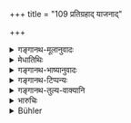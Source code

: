 +++
title = "109 प्रतिग्रहाद् याजनाद्"

+++

<details><summary>गङ्गानथ-मूलानुवादः</summary>

Among Receiving of Gifts, Sacrificing and Teaching, the Receiving of Gifts is the meanest, and the most reprehensible for the Brāhmaṇa, in respect of his life after death.—(109)
</details>

<details><summary>मेधातिथिः</summary>

आपदीषद्गर्हितयोर् याजनाध्यापनयोः संभवे न गर्हितप्रतिग्रहे वर्तितव्यम् इति श्लोकार्थः ॥ १०.१०९ ॥
</details>

<details><summary>गङ्गानथ-भाष्यानुवादः</summary>

The sense of the verse is that so long as the less reprehensible means
of subsistence, in the shape of sacrificing and teaching, are available,
the Brāhmaṇa should not have recourse to the receiving of Improper
Gifts.—(109)
</details>

<details><summary>गङ्गानथ-टिप्पन्यः</summary>

This verse is quoted in *Aparārka* (p. 935).
</details>

<details><summary>गङ्गानथ-तुल्य-वाक्यानि</summary>

**(verses 10.109-111)  
**

*Vaśiṣṭha* (20.45-47).—‘Property received from outcasts, after forming
alliances with them, either by teaching the Veda or by marriage, must he
relinquished. Let him not associate with such men. It is declared in the
Veda that he who has associated with an outcast becomes pure by reciting
the Saṃhitā of his Veda, proceeding in the northerly direction, and
fasting. They quote also a verse to the effect that a sinner is
liberated from guilt by tormenting his body, by austerities, and by
reciting the Veda; be becomes free also by bestowing gifts.’

*Viṣṇu* (54.28).—‘Those Brāhmaṇas who have acquired property by base
acts become free from sin by relinquishing it and by reciting Veda-texts
and practising austerities.’

*Āpastamba* (1.28, 11-12).—‘Enjoyments taken unrighteously one shall
give up; be shall say—“I and sin do not dwell together.” Clothing
himself with a garment reaching from the navel down to the knee, bathing
daily, morn, noon and evening, eating food which contains neither milk
nor pungent condiments, nor salt, he shall not enter a house for twelve
years. After that, he may be taken as purified.’

\[See 11.194.\]
</details>

<details><summary>भारुचिः</summary>

प्रकरणाद् असत्प्रतिग्रहनिन्दा । ईषद्गर्हितयाजनाध्यापनवृत्तिसंस्तुत्यर्था सामर्थ्यात् । एवं च सति ईषद्गर्हिते याजने ऽध्यापने वा सति वृत्त्यर्थे नासत्परिग्रहे प्रवर्तेत इत्य् अर्थात् विज्ञायते । इतरथा, आपत्कल्पविहितासत्प्रतिग्रहनिन्दा पूर्वशास्त्रविरोधिनी (?) प्रसज्येत । न चैतद् इष्टम् । अतस् तन्निन्दयेत्रवृत्तिस्तुतिर् विज्ञेया । सा च क्रमार्थेत्य् उक्तम् । अत्र कारणम् आह ॥ १०.१०९ ॥
</details>

<details><summary>Bühler</summary>

109	On (comparing) the acceptance (of gifts from low men), sacrificing (for them), and teaching (them), the acceptance of gifts is the meanest (of those acts) and (most) reprehensible for a Brahmana (on account of its results) in the next life.
</details>
